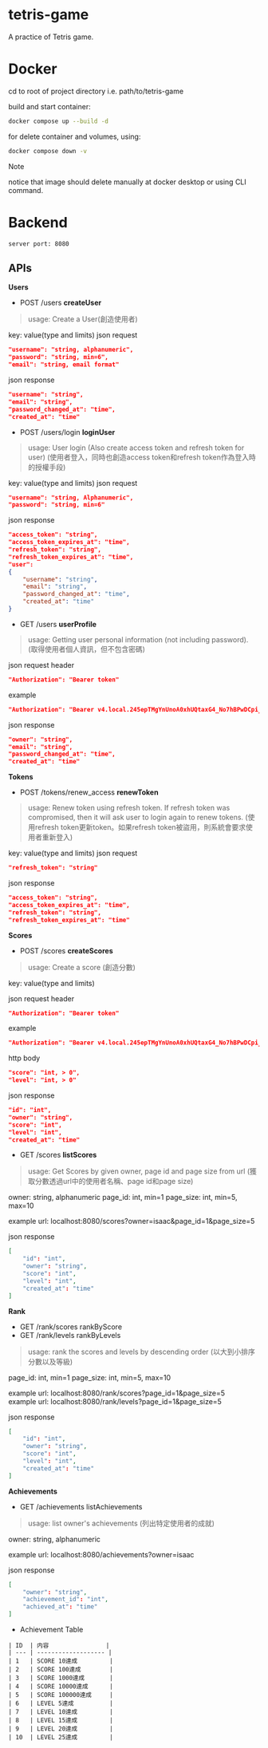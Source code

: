 # tetris-game
A practice of Tetris game.

# Docker
cd to root of project directory i.e. path/to/tetris-game

build and start container:
```bash
docker compose up --build -d
```

for delete container and volumes, using:
```bash
docker compose down -v
```
> [!NOTE]
> notice that image should delete manually at docker desktop or using CLI command.

# Backend
    server port: 8080
## APIs
**Users**
 - POST /users **createUser**
 > usage: Create a User(創造使用者)

key: value(type and limits)
json request 
```json
"username": "string, alphanumeric",
"password": "string, min=6",
"email": "string, email format"
```

json response
```json
"username": "string",
"email": "string",
"password_changed_at": "time",
"created_at": "time"
```
 - POST /users/login **loginUser** 
 > usage: User login (Also create access token and refresh token for user) (使用者登入，同時也創造access token和refresh token作為登入時的授權手段)

key: value(type and limits)
json request 
```json
"username": "string, Alphanumeric",
"password": "string, min=6"
```

json response
```json
"access_token": "string",
"access_token_expires_at": "time",
"refresh_token": "string",
"refresh_token_expires_at": "time",
"user":
{
    "username": "string",
    "email": "string",
    "password_changed_at": "time",
    "created_at": "time"
}
```

 - GET /users **userProfile**
 > usage: Getting user personal information (not including password). (取得使用者個人資訊，但不包含密碼)

json request header
```json
"Authorization": "Bearer token"
```

example
```json
"Authorization": "Bearer v4.local.245epTMgYnUnoA0xhUQtaxG4_No7hBPwDCpi_-Dg74Fi2VK7sYsmlHzDWe7Xp4KvObpxmplBU2YpMSk7V--YXhXU457owNbxwOsc8a7WN0vlPA55Q6cFR4BLFXRR1RTicHZiJm5vIsiqUvQxkWgoRJdVDPxphz0EZXA2zCmPo9MCVUg_zz-MtYwE_JAW-JWvnBDh3bphE0G38QOdNymnFwDKsdcJ_GjIscSVw-PNbI0qzQjbvjCY8v6J"
```

json response
```json
"owner": "string",
"email": "string",
"password_changed_at": "time",
"created_at": "time"
``` 

**Tokens**
 - POST /tokens/renew_access **renewToken**
 > usage: Renew token using refresh token. If refresh token was compromised, then it will ask user to login again to renew tokens. (使用refresh token更新token。如果refresh token被盜用，則系統會要求使用者重新登入)

key: value(type and limits)
json request 
```json
"refresh_token": "string"
```

json response
```json
"access_token": "string",
"access_token_expires_at": "time",
"refresh_token": "string",
"refresh_token_expires_at": "time"
```

**Scores**
 - POST /scores **createScores**
 > usage: Create a score (創造分數)

key: value(type and limits)

json request header
```json
"Authorization": "Bearer token"
```

example
```json
"Authorization": "Bearer v4.local.245epTMgYnUnoA0xhUQtaxG4_No7hBPwDCpi_-Dg74Fi2VK7sYsmlHzDWe7Xp4KvObpxmplBU2YpMSk7V--YXhXU457owNbxwOsc8a7WN0vlPA55Q6cFR4BLFXRR1RTicHZiJm5vIsiqUvQxkWgoRJdVDPxphz0EZXA2zCmPo9MCVUg_zz-MtYwE_JAW-JWvnBDh3bphE0G38QOdNymnFwDKsdcJ_GjIscSVw-PNbI0qzQjbvjCY8v6J"
```

http body
```json
"score": "int, > 0",
"level": "int, > 0"
```

json response
```json
"id": "int",
"owner": "string",
"score": "int",
"level": "int",
"created_at": "time"
```
 - GET /scores **listScores**
 > usage: Get Scores by given owner, page id and page size from url (獲取分數透過url中的使用者名稱、page id和page size)

owner: string, alphanumeric
page_id: int, min=1
page_size: int, min=5, max=10

example url: localhost:8080/scores?owner=isaac&page_id=1&page_size=5

json response
```json
[
    "id": "int",
    "owner": "string",
    "score": "int",
    "level": "int",
    "created_at": "time"
]
```

**Rank**
 - GET /rank/scores rankByScore
 - GET /rank/levels rankByLevels
 > usage: rank the scores and levels by descending order (以大到小排序分數以及等級)

page_id: int, min=1
page_size: int, min=5, max=10

example url: localhost:8080/rank/scores?page_id=1&page_size=5<br>
example url: localhost:8080/rank/levels?page_id=1&page_size=5

json response
```json
[
    "id": "int",
    "owner": "string",
    "score": "int",
    "level": "int",
    "created_at": "time"
]
```

**Achievements**
 - GET /achievements listAchievements
 > usage: list owner's achievements (列出特定使用者的成就)

owner: string, alphanumeric

example url: localhost:8080/achievements?owner=isaac

json response
```json
[
    "owner": "string",
    "achievement_id": "int",
    "achieved_at": "time"
]
```

 - Achievement Table
 ```
 | ID  | 内容                |
| --- | ------------------- |
| 1   | SCORE 10達成         |
| 2   | SCORE 100達成        |
| 3   | SCORE 1000達成       |
| 4   | SCORE 10000達成      |
| 5   | SCORE 100000達成     |
| 6   | LEVEL 5達成          |
| 7   | LEVEL 10達成         |
| 8   | LEVEL 15達成         |
| 9   | LEVEL 20達成         |
| 10  | LEVEL 25達成         |
 ```